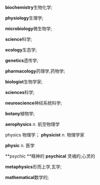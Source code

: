 **biochemistry**生物化学;

**physiology**生理学;

**microbiology**微生物学;

**science**科学;

**ecology**生态学;

**genetics**遗传学;

**pharmacology**药理学,药物学;

**biologist**生物学家;

**sciences**科学;

**neuroscience**神经系统科学;

**botany**植物学;

**aerophysics** *n.* 航空物理学

physics 物理学； **physicist** *n.* 物理学家

**physic** *n.* 医学

**psychic **精神的 **psychical** 灵魂的;心灵的

**metaphysics**形而上学,玄学;

**mathematical**数学的;
